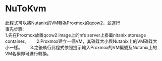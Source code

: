 # NuToKvm
此程式可以將Nutanix的VM轉為Proxmox的qcow2，並運行  
事先步驟:  
    1.先在Proxmox放置qcow2 image上的nfs server上掛載nitanix storeage container。　　
    2.Proxmox建立一個VM，其磁碟大小與Nutanix上的VM磁碟大小一樣。　　
    3.之後執行此程式依照提示輸入Proxmox的VM編號及Nutanix上的VM名稱即可進行轉換。  
 
